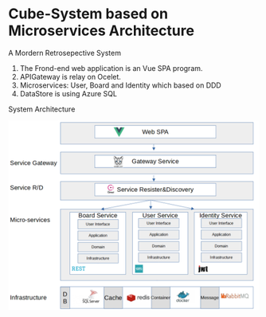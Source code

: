 # Cube-System based on Microservices Architecture

A Mordern Retrosepective System

1. The Frond-end web application is an Vue SPA program.
2. APIGateway is relay on Ocelet.
3. Microservices: User, Board and Identity which based on DDD
4. DataStore is using Azure SQL

System Architecture

<img src="doc/Design/Architecture.png" alt="alt text" title="image Title" />
